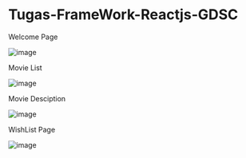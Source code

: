 # Tugas-FrameWork-Reactjs-GDSC

Welcome Page

![image](https://user-images.githubusercontent.com/92136335/142713060-91566bd4-36a3-4579-97b6-74e62ebc8cdc.png)

Movie List

![image](https://user-images.githubusercontent.com/92136335/142713105-9f9d19d1-2465-43cf-be29-b0b3c03351f6.png)

Movie Desciption

![image](https://user-images.githubusercontent.com/92136335/142713121-6b06d3ca-7c09-426b-b44e-e6e86c4de3c5.png)

WishList Page

![image](https://user-images.githubusercontent.com/92136335/142713151-25729a46-d51e-4a37-9099-2825af8e7010.png)

